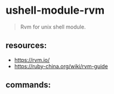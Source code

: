 # ushell-module-rvm
> Rvm for unix shell module.

## resources:
+ https://rvm.io/
+ https://ruby-china.org/wiki/rvm-guide

## commands:

